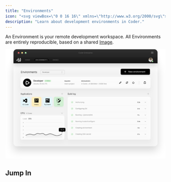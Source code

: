 ```yaml
---
title: "Environments"
icon: "<svg viewBox=\"0 0 16 16\" xmlns=\"http://www.w3.org/2000/svg\">\n<path d=\"M7.6 0.0984375L0.4 3.49844C0.2 3.59844 0.2 3.89844 0.4 3.99844L7.7 7.29844C7.9 7.39844 8.2 7.39844 8.4 7.29844L15.6 3.99844C15.8 3.89844 15.8 3.59844 15.6 3.49844L8.4 0.0984375C8.1 -0.0015625 7.9 -0.0015625 7.6 0.0984375Z\" />\n<path d=\"M15.6 7.79844L14.1 7.09844C13.9 6.99844 13.6 6.99844 13.4 7.09844L8.3 9.39844C8.1 9.49844 7.8 9.49844 7.6 9.39844L2.6 7.09844C2.3 6.99844 2.1 6.99844 1.9 7.09844L0.4 7.79844C0.2 7.89844 0.2 8.19844 0.4 8.29844L7.7 11.5984C7.9 11.6984 8.2 11.6984 8.4 11.5984L15.7 8.29844C15.8 8.19844 15.8 7.89844 15.6 7.79844Z\" />\n<path d=\"M15.5984 12.0984L14.0984 11.3984C13.8984 11.2984 13.5984 11.2984 13.3984 11.3984L8.29844 13.6984C8.09844 13.7984 7.79844 13.7984 7.59844 13.6984L2.49844 11.3984C2.29844 11.2984 1.99844 11.2984 1.79844 11.3984L0.298438 12.0984C0.0984375 12.1984 0.0984375 12.4984 0.298438 12.5984L7.59844 15.8984C7.79844 15.9984 8.09844 15.9984 8.29844 15.8984L15.5984 12.5984C15.7984 12.4984 15.7984 12.1984 15.5984 12.0984Z\" />\n</svg>"
description: "Learn about development environments in Coder."
---
```


An Environment is your remote development workspace.
All Environments are entirely reproducible, based on a shared [Image](../images/index.md).

![Environments](../assets/environments.svg)

## Jump In

<children></children>
